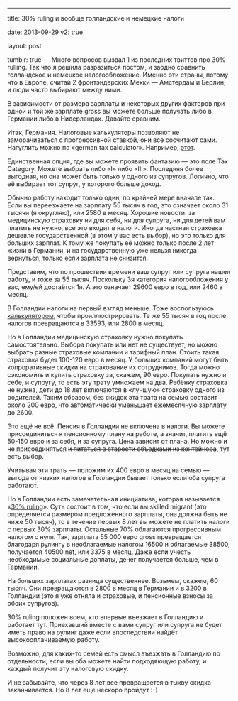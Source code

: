 ---

title: 30% ruling и вообще голландские и немецкие налоги

date: 2013-09-29
v2: true

layout: post

tumblr: true
---Много вопросов вызвал 1 из последних твиттов про 30% rulling. Так что я решила разразиться постом, и заодно сравнить голландское и немецкое налогообложение. Именно эти страны, потому что в Европе, считай 2 фронтэндерских Мекки — Амстердам и Берлин, и люди часто выбирают между ними.

В зависимости от размера зарплаты и некоторых других факторов при одной и той же зарплате gross вы можете больше получать либо в Германии либо в Нидерландах. Давайте сравним.
<excerpt/>

Итак, Германия. Налоговые калькуляторы позволяют не заморачиваться с прогрессивной ставкой, они все сосчитают сами. Нагуглить можно по «german tax calculator». Например, [этот](http://www.connectingindians.com/index.php?name=extraModule&file=GermanTaxCalculator).

Единственная опция, где вы можете проявить фантазию — это поле Tax Category. Можете выбрать либо «I» либо «III». Последняя более выгодная, но она может быть только у одного из супругов. Логично, что её выбирает тот супруг, у которого больше доход.

Обычно работу находит только один, по крайней мере вначале так. Если вы переезжаете на зарплату 55 тысяч в год, это означает около 31 тысячи (я округляю), или 2580 в месяц. Хорошие новости: за медицинскую страховку ни для себя, ни для супруга, ни для детей вам платить не нужно, все это входит в налоги. Иногда частная страховка дешевле государственной (в этом у вас есть выбор), но это только для больших зарплат. К тому же покупать её можно только после 2 лет жизни в Германии, и на государственную уже нельзя никогда вернуться, только если зарплата не снизится.

Представим, что по прошествии времени ваш супруг или супруга нашел работу, и тоже за 55 тысяч. Поскольку 3я категория налогообложения у вас, ему/ей достаётся 1я. А это означает 29600 евро в год, или 2460 в месяц.

В Голландии налоги на первый взгляд меньше. Тоже воспользуюсь [калькулятором](http://calculatenetsalary.com/calculate-net-salary-in-thenetherlands.html), чтобы проиллюстрировать. Те же 55 тысяч в год после налогов превращаются в 33593, или 2800 в месяц.

Но в Голландии медицинскую страховку нужно покупать самостоятельно. Выбора покупать или нет не существует, но можно выбрать разные страховые компании и тарифный план. Стоить такая страховка будет 100-120 евро в месяц. У больших компаний могут быть копроративные скидки на страхование их сотрудников. Тогда можно сэкономить и купить страховку за, скажем, 90 евро. Покупать нужно и себе, и супругу, то есть эту трату умножаем на два. Ребёнку страховка не нужна, дети до 18 лет включаются в «лучшую» страховку одного из родителей. Таким образом, без скидок эта трата на семью составит около 200 евро, что автоматически уменьшает ежемесячную зарплату до 2600.

Это ещё не всё. Пенсия в Голландии не включена в налоги. Вы можете присоединиться к пенсионному плану на работе, а значит, платить ещё 50-150 евро и за себя, и за супруга. Цена зависит от плана. Но можно и не присоединяться <strike>и питаться в старости объедками из контейнера</strike>, тут есть выбор.

Учитывая эти траты — положим их 400 евро в месяц на семью — выгода от низких налогов в Голландии бывает только если оба супруга работают.

Но в Голландии есть замечательная инициатива, которая называется «[30% ruling](http://www.expatax.nl/30ruling#.Ukhr6mKXvwo)». Суть состоит в том, что если вы skilled migrant (это определяется размером предложенного зарплаты, она должна быть не ниже 50 тысяч), то в течение первых 8 лет вы можете не платить налоги с первых 30% зарплаты. Остальные 70% облагаются прогрессивным налогом с нуля. Так, зарплата 55 000 евро gross превращается благодаря рулингу в необлагаемые налогом 16500 и облагаемые 38500, получается 40500 net, или 3375 в месяц. Даже если учесть необходимые социальные доплаты, денег получается больше, чем в Германии.

На больших зарплатах разница существеннее. Возьмем, скажем, 60 тысяч. Они превращаются в 2800 в месяц в Германии и в 3200 в Голландии (это я уже отняла и страховые, и пенсионные взносы за обоих супругов).

30% ruling положен всем, кто впервые въезжает в Голландию и работает тут. Приехавший вместе с вами супруг или супруга не будет иметь право на рулинг даже если впоследствии найдёт высокооплачиваемую работу.

Возможно, для каких-то семей есть смысл въезжать в Голландию по отдельности, если вы оба можете найти подходяющую работу, и каждый получит эту налоговую скидку.

И не забывайте, что через 8 лет <strike>все превращается в тыкву</strike> скидка заканчивается. Но 8 лет ещё нескоро пройдут :-)
